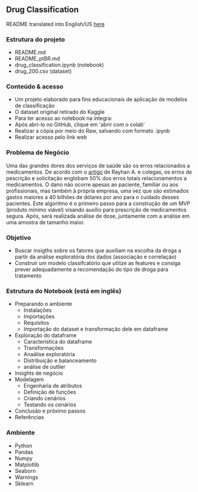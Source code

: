 ## Drug Classification

README translated into English/US [here](https://github.com/leticiaplang/drug_classification/blob/main/README.md)

### Estrutura do projeto
- README.md
- README_ptBR.md
- drug_classification.ipynb (notebook)
- drug_200.csv (dataset)


### Conteúdo & acesso
* Um projeto elaborado para fins educacionais de aplicação de modelos de classificação
* O dataset original retirado do Kaggle
* Para ter acesso ao notebook na íntegra:
* Após abrí-lo no GitHub, clique em 'abrir com o colab'
* Realizar a cópia por meio do Raw, salvando com formato .ipynb
* Realizar acesso pelo link web

### Problema de Negócio
Uma das grandes dores dos serviços de saúde são os erros relacionados a medicamentos. De acordo com o [artigo](https://www.ncbi.nlm.nih.gov/books/NBK519065/) de Rayhan A. e colegas, os erros de pescrição e solicitação englobam 50% dos erros totais relacionamentos a medicamentos. O dano não ocorre apesas ao paciente, familiar ou aos profissionais, mas também à própria empresa, uma vez que são estimados gastos maiores a 40 bilhões de dólares por ano para o cuidado desses pacientes.
Este algoritmo é o primeiro passo para a construção de um MVP (produto mínimo viável) visando auxílio para prescrição de medicamentos segura. Após, será realizada análise de dose, juntamente com a análise em uma amostra de tamanho maior.

### Objetivo
* Buscar insigths sobre os fatores que auxiliam na escolha da droga a partir da análise exploratória dos dados (associação e correlação)
* Construir um modelo classifcatório que utilize as features e consiga prever adequadamente a recomendação do tipo de droga para tratamento

### Estrutura do Notebook (está em inglês)
* Preparando o ambiente
  - Instalações
  - Importações
  - Requisitos
  - Importação do dataset e transformação dele em dataframe
* Exploração do dataframe
  - Característica do dataframe
  - Transformações
  - Anaálise exploratória
  - Distribuição e balanceamento
  - análise de outlier
* Insights de negócio
* Modelagem
  - Engenharia de atributos
  - Definição de funções 
  - Criando cenários
  - Testando os cenários
* Conclusão e próximo passos
* Referências

### Ambiente
* Python
* Pandas
* Numpy
* Matplotlib
* Seaborn
* Warnings
* Sklearn
